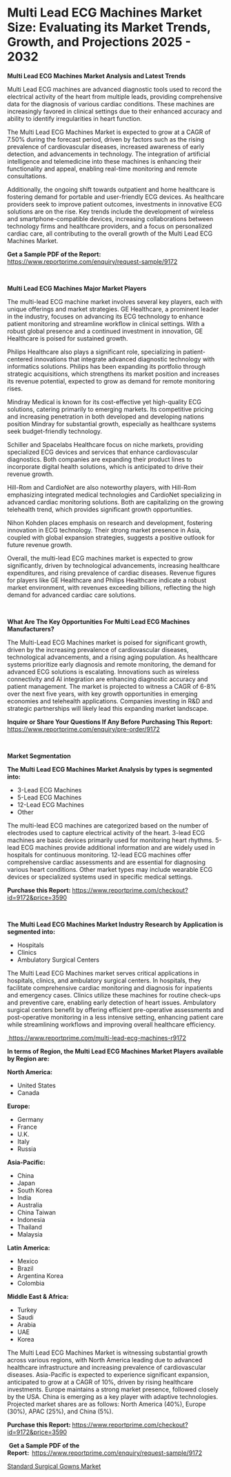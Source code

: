 <p><h1>Multi Lead ECG Machines Market Size: Evaluating its Market Trends, Growth, and Projections 2025 - 2032</h1></p><p><strong>Multi Lead ECG Machines Market Analysis and Latest Trends</strong></p>
<p><p>Multi Lead ECG machines are advanced diagnostic tools used to record the electrical activity of the heart from multiple leads, providing comprehensive data for the diagnosis of various cardiac conditions. These machines are increasingly favored in clinical settings due to their enhanced accuracy and ability to identify irregularities in heart function. </p><p>The Multi Lead ECG Machines Market is expected to grow at a CAGR of 7.50% during the forecast period, driven by factors such as the rising prevalence of cardiovascular diseases, increased awareness of early detection, and advancements in technology. The integration of artificial intelligence and telemedicine into these machines is enhancing their functionality and appeal, enabling real-time monitoring and remote consultations. </p><p>Additionally, the ongoing shift towards outpatient and home healthcare is fostering demand for portable and user-friendly ECG devices. As healthcare providers seek to improve patient outcomes, investments in innovative ECG solutions are on the rise. Key trends include the development of wireless and smartphone-compatible devices, increasing collaborations between technology firms and healthcare providers, and a focus on personalized cardiac care, all contributing to the overall growth of the Multi Lead ECG Machines Market.</p></p>
<p><strong>Get a Sample PDF of the Report:&nbsp;</strong> <a href="https://www.reportprime.com/enquiry/request-sample/9172?utm_campaign=2531&utm_medium=2&utm_source=Github&utm_content=ia&utm_term=20032025&utm_id=multi-lead-ecg-machines">https://www.reportprime.com/enquiry/request-sample/9172</a></p>
<p>&nbsp;</p>
<p><strong>Multi Lead ECG Machines Major Market Players</strong></p>
<p><p>The multi-lead ECG machine market involves several key players, each with unique offerings and market strategies. GE Healthcare, a prominent leader in the industry, focuses on advancing its ECG technology to enhance patient monitoring and streamline workflow in clinical settings. With a robust global presence and a continued investment in innovation, GE Healthcare is poised for sustained growth.</p><p>Philips Healthcare also plays a significant role, specializing in patient-centered innovations that integrate advanced diagnostic technology with informatics solutions. Philips has been expanding its portfolio through strategic acquisitions, which strengthens its market position and increases its revenue potential, expected to grow as demand for remote monitoring rises.</p><p>Mindray Medical is known for its cost-effective yet high-quality ECG solutions, catering primarily to emerging markets. Its competitive pricing and increasing penetration in both developed and developing nations position Mindray for substantial growth, especially as healthcare systems seek budget-friendly technology.</p><p>Schiller and Spacelabs Healthcare focus on niche markets, providing specialized ECG devices and services that enhance cardiovascular diagnostics. Both companies are expanding their product lines to incorporate digital health solutions, which is anticipated to drive their revenue growth.</p><p>Hill-Rom and CardioNet are also noteworthy players, with Hill-Rom emphasizing integrated medical technologies and CardioNet specializing in advanced cardiac monitoring solutions. Both are capitalizing on the growing telehealth trend, which provides significant growth opportunities.</p><p>Nihon Kohden places emphasis on research and development, fostering innovation in ECG technology. Their strong market presence in Asia, coupled with global expansion strategies, suggests a positive outlook for future revenue growth.</p><p>Overall, the multi-lead ECG machines market is expected to grow significantly, driven by technological advancements, increasing healthcare expenditures, and rising prevalence of cardiac diseases. Revenue figures for players like GE Healthcare and Philips Healthcare indicate a robust market environment, with revenues exceeding billions, reflecting the high demand for advanced cardiac care solutions.</p></p>
<p>&nbsp;</p>
<p><strong>What Are The Key Opportunities For Multi Lead ECG Machines Manufacturers?</strong></p>
<p><p>The Multi-Lead ECG Machines market is poised for significant growth, driven by the increasing prevalence of cardiovascular diseases, technological advancements, and a rising aging population. As healthcare systems prioritize early diagnosis and remote monitoring, the demand for advanced ECG solutions is escalating. Innovations such as wireless connectivity and AI integration are enhancing diagnostic accuracy and patient management. The market is projected to witness a CAGR of 6-8% over the next five years, with key growth opportunities in emerging economies and telehealth applications. Companies investing in R&D and strategic partnerships will likely lead this expanding market landscape.</p></p>
<p><strong>Inquire or Share Your Questions If Any Before Purchasing This Report:</strong> <a href="https://www.reportprime.com/enquiry/pre-order/9172?utm_campaign=2531&utm_medium=2&utm_source=Github&utm_content=ia&utm_term=20032025&utm_id=multi-lead-ecg-machines">https://www.reportprime.com/enquiry/pre-order/9172</a></p>
<p>&nbsp;</p>
<p><strong>Market Segmentation</strong></p>
<p><strong>The Multi Lead ECG Machines Market Analysis by types is segmented into:</strong></p>
<p><ul><li>3-Lead ECG Machines</li><li>5-Lead ECG Machines</li><li>12-Lead ECG Machines</li><li>Other</li></ul></p>
<p><p>The multi-lead ECG machines are categorized based on the number of electrodes used to capture electrical activity of the heart. 3-lead ECG machines are basic devices primarily used for monitoring heart rhythms. 5-lead ECG machines provide additional information and are widely used in hospitals for continuous monitoring. 12-lead ECG machines offer comprehensive cardiac assessments and are essential for diagnosing various heart conditions. Other market types may include wearable ECG devices or specialized systems used in specific medical settings.</p></p>
<p><strong>Purchase this Report:&nbsp;</strong><a href="https://www.reportprime.com/checkout?id=9172&price=3590&utm_campaign=2531&utm_medium=2&utm_source=Github&utm_content=ia&utm_term=20032025&utm_id=multi-lead-ecg-machines">https://www.reportprime.com/checkout?id=9172&price=3590</a></p>
<p>&nbsp;</p>
<p><strong>The Multi Lead ECG Machines Market Industry Research by Application is segmented into:</strong></p>
<p><ul><li>Hospitals</li><li>Clinics</li><li>Ambulatory Surgical Centers</li></ul></p>
<p><p>The Multi Lead ECG Machines market serves critical applications in hospitals, clinics, and ambulatory surgical centers. In hospitals, they facilitate comprehensive cardiac monitoring and diagnosis for inpatients and emergency cases. Clinics utilize these machines for routine check-ups and preventive care, enabling early detection of heart issues. Ambulatory surgical centers benefit by offering efficient pre-operative assessments and post-operative monitoring in a less intensive setting, enhancing patient care while streamlining workflows and improving overall healthcare efficiency.</p></p>
<p><a href="https://www.reportprime.com/multi-lead-ecg-machines-r9172?utm_campaign=2531&utm_medium=2&utm_source=Github&utm_content=ia&utm_term=20032025&utm_id=multi-lead-ecg-machines">&nbsp;https://www.reportprime.com/multi-lead-ecg-machines-r9172</a></p>
<p><strong>In terms of Region, the Multi Lead ECG Machines Market Players available by Region are:</strong></p>
<p>
    <p> <strong> North America: </strong>
        <ul>
            <li>United States</li>
            <li>Canada</li>
        </ul>
        </p> 
    <p> <strong> Europe: </strong>
        <ul>
            <li>Germany</li>
            <li>France</li>
            <li>U.K.</li>
            <li>Italy</li>
            <li>Russia</li>
        </ul>
        </p> 
    <p> <strong> Asia-Pacific: </strong>
        <ul>
            <li>China</li>
            <li>Japan</li>
            <li>South Korea</li>
            <li>India</li>
            <li>Australia</li>
            <li>China Taiwan</li>
            <li>Indonesia</li>
            <li>Thailand</li>
            <li>Malaysia</li>
        </ul>
        </p> 
    <p> <strong> Latin America: </strong>
        <ul>
            <li>Mexico</li>
            <li>Brazil</li>
            <li>Argentina Korea</li>
            <li>Colombia</li>
        </ul>
        </p> 
    <p> <strong> Middle East & Africa: </strong>
        <ul>
            <li>Turkey</li>
            <li>Saudi</li>
            <li>Arabia</li>
            <li>UAE</li>
            <li>Korea</li>
        </ul>
    </p>
    </p>
<p><p>The Multi Lead ECG Machines Market is witnessing substantial growth across various regions, with North America leading due to advanced healthcare infrastructure and increasing prevalence of cardiovascular diseases. Asia-Pacific is expected to experience significant expansion, anticipated to grow at a CAGR of 10%, driven by rising healthcare investments. Europe maintains a strong market presence, followed closely by the USA. China is emerging as a key player with adaptive technologies. Projected market shares are as follows: North America (40%), Europe (30%), APAC (25%), and China (5%).</p></p>
<p><strong>Purchase this Report: </strong><a href="https://www.reportprime.com/checkout?id=9172&price=3590&utm_campaign=2531&utm_medium=2&utm_source=Github&utm_content=ia&utm_term=20032025&utm_id=multi-lead-ecg-machines">https://www.reportprime.com/checkout?id=9172&price=3590</a></p>
<p>&nbsp;<strong>Get a Sample PDF of the Report:&nbsp;&nbsp;</strong><a href="https://www.reportprime.com/enquiry/request-sample/9172?utm_campaign=2531&utm_medium=2&utm_source=Github&utm_content=ia&utm_term=20032025&utm_id=multi-lead-ecg-machines">https://www.reportprime.com/enquiry/request-sample/9172</a></p>
<p><strong></strong></p>
<p><p><a href="https://github.com/techerghalim/Market-Research-Report-List-1/blob/main/standard-surgical-gowns-market.md?utm_campaign=2531&utm_medium=2&utm_source=Github&utm_content=ia&utm_term=20032025&utm_id=multi-lead-ecg-machines">Standard Surgical Gowns Market</a></p></p>